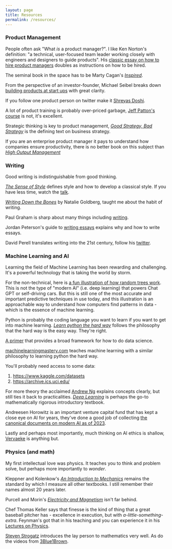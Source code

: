 ```yaml
---
layout: page
title: Resources
permalink: /resources/
---
```


### Product Management
People often ask "What *is* a product manager?". I like Ken Norton's definition: "a technical, user-focused team leader working closely with engineers and designers to guide products". His [classic essay on how to hire product managers](https://www.bringthedonuts.com/essays/productmanager.html) doubles as instructions on how to be hired.

The seminal book in the space has to be Marty Cagan's [*Inspired*](https://www.amazon.com/INSPIRED-Create-Tech-Products-Customers/dp/1119387507).

From the perspective of an investor-founder, Michael Seibel breaks down [building products at start ups](https://www.youtube.com/watch?v=C27RVio2rOs) with great clarity.

If you follow one product person on twitter make it [Shreyas Doshi](https://twitter.com/shreyas).

A lot of product training is probably over-priced garbage, [Jeff Patton's course](https://jpattonassociates.com/) is not, it's excellent.

Strategic thinking is key to product management, [*Good Strategy, Bad Strategy*](https://a.co/d/fYfWCyJ) is the defining text on business strategy.

If you are an enterprise product manager it pays to understand how companies ensure productivity, there is no better book on this subject than [*High Output Management*](https://a.co/d/aF67BI5)

### Writing
Good writing is indistinguishable from good thinking.

[*The Sense of Style*](https://stevenpinker.com/publications/sense-style-thinking-persons-guide-writing-21st-century) defines style and how to develop a classical style. If you have less time, watch the [talk](https://www.youtube.com/watch?v=3ZKTmsgqi0U).

[*Writing Down the Bones*](https://nataliegoldberg.com/books/writing-down-the-bones/) by Natalie Goldberg, taught me about the habit of writing.

Paul Graham is sharp about many things including [writing](http://www.paulgraham.com/writing44.html).

Jordan Peterson's guide to [writing essays](https://docs.google.com/viewer?url=http://jordanbpeterson.com/wp-content/uploads/2018/02/Essay_Writing_Guide.docx) explains why and how to write essays.

David Perell translates writing into the 21st century, follow his [twitter](https://twitter.com/david_perell).

### Machine Learning and AI

Learning the field of Machine Learning has been rewarding and challenging. It's a powerful technology that is taking the world by storm. 

For the non-technical, here is [a fun illustration of how random trees work](http://www.r2d3.us/visual-intro-to-machine-learning-part-1/). This is not the type of "modern AI" (i.e. deep learning) that powers Chat GPT or self-driving cars. But this is still one of the most accurate and important predictive techniques in use today, and this illustration is an approachable way to understand how computers find patterns in data - which is the essence of machine learning. 

Python is probably the coding language you want to learn if you want to get into machine learning. [*Learn python the hard way*](https://learnpythonthehardway.org) follows the philosophy that the hard way is the easy way. They're right.

[A primer](https://elitedatascience.com/primer) that provides a broad framework for how to do data science.

[machinelearningmastery.com](https://machinelearningmastery.com) teaches machine learning with a similar philosophy to learning python the hard way.

You'll probably need access to some data:
1. https://www.kaggle.com/datasets
2. https://archive.ics.uci.edu/ 

For more theory the acclaimed [Andrew Ng](https://www.deeplearning.ai/) explains concepts clearly, but still ties it back to practicalities. [*Deep Learning*](https://www.deeplearningbook.org/) is perhaps the go-to mathematically rigorous introductory textbook.

Andreesen Horowitz is an important venture capital fund that has kept a close eye on AI for years, they've done a good job of collecting [the canonical documents on modern AI as of 2023](https://a16z.com/ai-canon/).

Lastly and perhaps most importantly, much thinking on AI ethics is shallow, [Vervaeke](https://a.co/d/74PrAf2) is anything but. 

### Physics (and math)
My first intellectual love was physics. It teaches you to think and problem solve, but perhaps more importantly to *wonder*.

Kleppner and Kolenkow's [*An Introduction to Mechanics*](https://a.co/d/cyY2QUC) remains the standard by which I measure all other textbooks. I still remember their names almost 20 years later.

Purcell and Morin's [*Electricity and Magnetism*](https://a.co/d/bK8jLsk) isn't far behind. 

Chef Thomas Keller says that finesse is the kind of thing that a great baseball pitcher has - excellence in execution, but with *a-little-something-extra*. Feynman's got that in his teaching and you can experience it in his [Lectures on Physics](https://www.feynmanlectures.caltech.edu/).

[Steven Strogatz](https://a.co/d/0NqbRWz) introduces the lay person to mathematics very well. As do the videos from [3Blue1Brown](https://www.3blue1brown.com/).